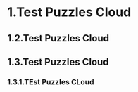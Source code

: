 # 1.Test Puzzles Cloud

## 1.2.Test Puzzles Cloud 

## 1.3.Test Puzzles Cloud

### 1.3.1.TEst Puzzles CLoud